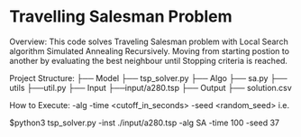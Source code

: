 # Travelling Salesman Problem
Overview: This code solves Traveling Salesman problem with Local Search algorithm Simulated Annealing 
Recursively. Moving from starting postion to another by evaluating the best neighbour until Stopping criteria is reached.

Project Structure:
├── Model
  ├── tsp_solver.py
├── Algo
  ├── sa.py
├── utils
  ├──util.py
├── Input
  ├──input/a280.tsp
├── Output
  ├── solution.csv

How to Execute:
-alg <SA> -time <cutoff_in_seconds> -seed <random_seed>
i.e.

$python3 tsp_solver.py -inst ./input/a280.tsp -alg SA -time 100 -seed 37

